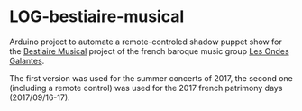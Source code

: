 # LOG-bestiaire-musical
Arduino project to automate a remote-controled shadow puppet show for the [Bestiaire Musical](http://www.lesondesgalantes.com/programme-2017/) project of the french baroque music group [Les Ondes Galantes](http://www.lesondesgalantes.com/).

The first version was used for the summer concerts of 2017, the second one (including a remote control) was used for the 2017 french patrimony days (2017/09/16-17).
